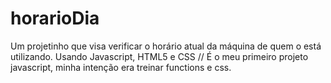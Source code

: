 # horarioDia
Um projetinho que visa verificar o horário atual da máquina de quem o está utilizando. Usando Javascript, HTML5 e CSS
// É o meu primeiro projeto javascript, minha intenção era treinar functions e css. 
